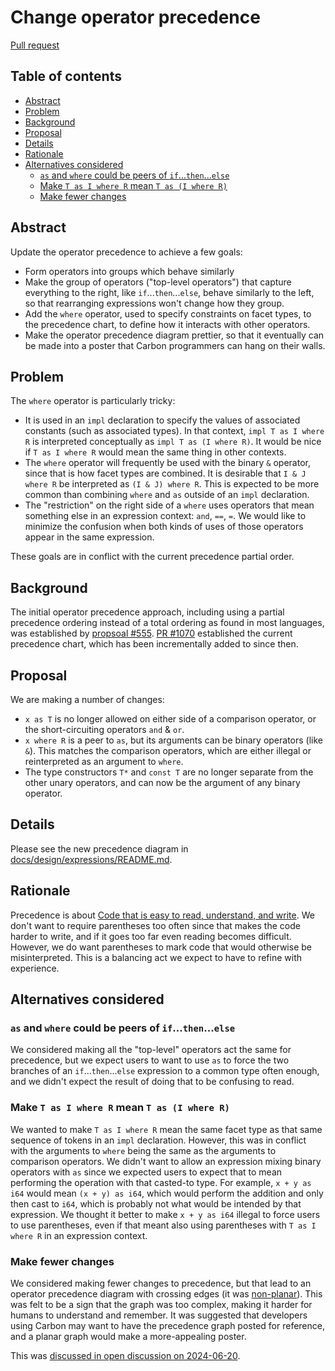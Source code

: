 # Change operator precedence

<!--
Part of the Carbon Language project, under the Apache License v2.0 with LLVM
Exceptions. See /LICENSE for license information.
SPDX-License-Identifier: Apache-2.0 WITH LLVM-exception
-->

[Pull request](https://github.com/carbon-language/carbon-lang/pull/4075)

<!-- toc -->

## Table of contents

-   [Abstract](#abstract)
-   [Problem](#problem)
-   [Background](#background)
-   [Proposal](#proposal)
-   [Details](#details)
-   [Rationale](#rationale)
-   [Alternatives considered](#alternatives-considered)
    -   [`as` and `where` could be peers of `if`...`then`...`else`](#as-and-where-could-be-peers-of-ifthenelse)
    -   [Make `T as I where R` mean `T as (I where R)`](#make-t-as-i-where-r-mean-t-as-i-where-r)
    -   [Make fewer changes](#make-fewer-changes)

<!-- tocstop -->

## Abstract

Update the operator precedence to achieve a few goals:

-   Form operators into groups which behave similarly
-   Make the group of operators ("top-level operators") that capture everything
    to the right, like `if`...`then`...`else`, behave similarly to the left, so
    that rearranging expressions won't change how they group.
-   Add the `where` operator, used to specify constraints on facet types, to the
    precedence chart, to define how it interacts with other operators.
-   Make the operator precedence diagram prettier, so that it eventually can be
    made into a poster that Carbon programmers can hang on their walls.

## Problem

The `where` operator is particularly tricky:

-   It is used in an `impl` declaration to specify the values of associated
    constants (such as associated types). In that context, `impl T as I where R`
    is interpreted conceptually as `impl T as (I where R)`. It would be nice if
    `T as I where R` would mean the same thing in other contexts.
-   The `where` operator will frequently be used with the binary `&` operator,
    since that is how facet types are combined. It is desirable that
    `I & J where R` be interpreted as `(I & J) where R`. This is expected to be
    more common than combining `where` and `as` outside of an `impl`
    declaration.
-   The "restriction" on the right side of a `where` uses operators that mean
    something else in an expression context: `and`, `==`, `=`. We would like to
    minimize the confusion when both kinds of uses of those operators appear in
    the same expression.

These goals are in conflict with the current precedence partial order.

## Background

The initial operator precedence approach, including using a partial precedence
ordering instead of a total ordering as found in most languages, was established
by [propsoal #555](https://github.com/carbon-language/carbon-lang/pull/555).
[PR #1070](https://github.com/carbon-language/carbon-lang/pull/1070) established
the current precedence chart, which has been incrementally added to since then.

## Proposal

We are making a number of changes:

-   `x as T` is no longer allowed on either side of a comparison operator, or
    the short-circuiting operators `and` & `or`.
-   `x where R` is a peer to `as`, but its arguments can be binary operators
    (like `&`). This matches the comparison operators, which are either illegal
    or reinterpreted as an argument to `where`.
-   The type constructors `T*` and `const T` are no longer separate from the
    other unary operators, and can now be the argument of any binary operator.

## Details

Please see the new precedence diagram in
[docs/design/expressions/README.md](/docs/design/expressions/README.md).

## Rationale

Precedence is about
[Code that is easy to read, understand, and write](/docs/project/goals.md#code-that-is-easy-to-read-understand-and-write).
We don't want to require parentheses too often since that makes the code harder
to write, and if it goes too far even reading becomes difficult. However, we do
want parentheses to mark code that would otherwise be misinterpreted. This is a
balancing act we expect to have to refine with experience.

## Alternatives considered

### `as` and `where` could be peers of `if`...`then`...`else`

We considered making all the "top-level" operators act the same for precedence,
but we expect users to want to use `as` to force the two branches of an
`if`...`then`...`else` expression to a common type often enough, and we didn't
expect the result of doing that to be confusing to read.

### Make `T as I where R` mean `T as (I where R)`

We wanted to make `T as I where R` mean the same facet type as that same
sequence of tokens in an `impl` declaration. However, this was in conflict with
the arguments to `where` being the same as the arguments to comparison
operators. We didn't want to allow an expression mixing binary operators with
`as` since we expected users to expect that to mean performing the operation
with that casted-to type. For example, `x + y as i64` would mean
`(x + y) as i64`, which would perform the addition and only then cast to `i64`,
which is probably not what would be intended by that expression. We thought it
better to make `x + y as i64` illegal to force users to use parentheses, even if
that meant also using parentheses with `T as I where R` in an expression
context.

### Make fewer changes

We considered making fewer changes to precedence, but that lead to an operator
precedence diagram with crossing edges (it was
[non-planar](https://en.wikipedia.org/wiki/Planar_graph)). This was felt to be a
sign that the graph was too complex, making it harder for humans to understand
and remember. It was suggested that developers using Carbon may want to have the
precedence graph posted for reference, and a planar graph would make a
more-appealing poster.

This was
[discussed in open discussion on 2024-06-20](https://docs.google.com/document/d/1s3mMCupmuSpWOFJGnvjoElcBIe2aoaysTIdyczvKX84/edit?resourcekey=0-G095Wc3sR6pW1hLJbGgE0g&tab=t.0#heading=h.p524bg7cnd32).
